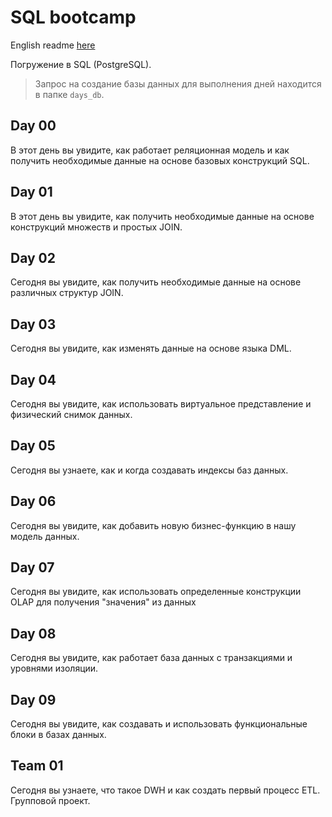 # SQL bootcamp

English readme [here](./README.md)

Погружение в SQL (PostgreSQL).

> Запрос на создание базы данных для выполнения дней находится в папке `days_db`.

## Day 00
В этот день вы увидите, как работает реляционная модель и как получить необходимые данные на основе базовых конструкций SQL.

## Day 01
В этот день вы увидите, как получить необходимые данные на основе конструкций множеств и простых JOIN.

## Day 02
Сегодня вы увидите, как получить необходимые данные на основе различных структур JOIN.

## Day 03
Сегодня вы увидите, как изменять данные на основе языка DML.

## Day 04
Сегодня вы увидите, как использовать виртуальное представление и физический снимок данных.

## Day 05
Сегодня вы узнаете, как и когда создавать индексы баз данных.

## Day 06
Сегодня вы увидите, как добавить новую бизнес-функцию в нашу модель данных.

## Day 07
Сегодня вы увидите, как использовать определенные конструкции OLAP для получения "значения" из данных

## Day 08
Сегодня вы увидите, как работает база данных с транзакциями и уровнями изоляции.

## Day 09
Сегодня вы увидите, как создавать и использовать функциональные блоки в базах данных.

## Team 01
Сегодня вы узнаете, что такое DWH и как создать первый процесс ETL. Групповой проект.
